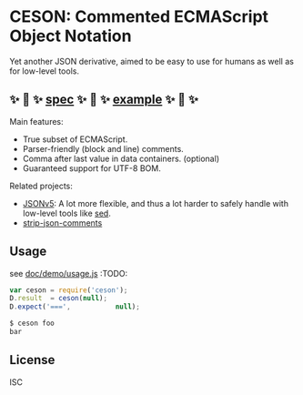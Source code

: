 ﻿
CESON: Commented ECMAScript Object Notation
===========================================

<!--#echo json="package.json" key="description" -->
Yet another JSON derivative, aimed to be easy to use for humans as well as for
low-level tools.
<!--/#echo -->

## ✨ 📖 ✨ [spec][spec] ✨ 📖 ✨ [example] ✨ 📖 ✨
  [spec]: doc/spec-v1.md
  [example]: doc/examples/felidae.ceson

Main features:

  * True subset of ECMAScript.
  * Parser-friendly (block and line) comments.
  * Comma after last value in data containers. (optional)
  * Guaranteed support for UTF-8 BOM.


Related projects:

  * [JSONv5](http://json5.org/): A lot more flexible, and thus a lot harder
    to safely handle with low-level tools like [sed](http://sed.sf.net/).
  * [strip-json-comments](https://github.com/sindresorhus/strip-json-comments)


Usage
-----
see [doc/demo/usage.js](doc/demo/usage.js)
:TODO:

<!--!#include file="test/usage.js" start="  //#u" stop="  //#r"
  outdent="  " code="javascript" -->
```javascript
var ceson = require('ceson');
D.result  = ceson(null);
D.expect('===',           null);
```
<!--/include-->

```bash
$ ceson foo
bar
```


<!--#toc stop="scan" -->


License
-------
<!--#echo json="package.json" key=".license" -->
ISC
<!--/#echo -->
